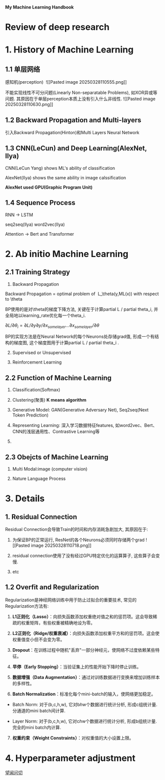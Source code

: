 **My Machine Learning Handbook**

# Review of deep research

# 1. History of Machine Learning

## 1.1 单层网络

感知机(perception) 
![[Pasted image 20250328110555.png]]

不能实现线性不可分问题(Linearly Non-separatable Problems), 如XOR异或等问题. 其原因在于单层perception本质上没有引入什么非线性.
![[Pasted image 20250328110630.png]] 
 
  

## 1.2 Backward Propagation and Multi-layers

引入Backward Propagation(Hinton)和Multi Layers Neural Network

## 1.3 CNN(LeCun) and Deep Learning(AlexNet, Ilya)

CNN(LeCun Yang) shows ML's ability of classification

AlexNet(Ilya) shows the same ability in image calssification

**AlexNet used GPU(Graphic Program Unit)**

## 1.4 Sequence Process

RNN -> LSTM

seq2seq(Ilya) word2vec(Ilya)

Attention -> Bert and Transformer

  

  

  

# 2. Ab initio Machine Learning

## 2.1 Training Strategy

1. Backward Propagation
    
Backward Propagation = optimal problem of  L_\theta(y,ML(x)) with respect to \theta

BP使用的是对\theta的梯度下降方法, 关键在于计算partial L / partial theta_i, 并全局地以learning_rate优化每一个theta_i.

$\partial L / \partial \theta_i = \partial L / \partial y \partial y / \partial x_{somelayer} ... \partial x_{somelayer} / \partial \theta$

BP的实现方法是在Neural Network的每个Neurons处存储grad值, 形成一个有结构的梯度图, 这个梯度图用于计算partial L / partial theta_i .

2. Supervised or Unsupervised
    
3. Reinforcement Learning
    

## 2.2 Function of Machine Learning

1. Classification(Softmax)
    
2. Clustering(聚类)
    **K means algorithm** 
3. Generative Model: GAN(Generative Adversary Net), Seq2seq(Next Token Prediction)
    
4. Representing Learning: 深入学习数据特征features, 如word2vec、Bert、CNN的浅层通用性、Contrastive Learning等
    
5.   
    

## 2.3 Obejcts of Machine Learning

1. Multi Modal:image (computer vision)
    
2. Nature Language Process
    
# 3. Details

## 1. Residual Connection

Residual Connection会导致Train的时间和内存消耗急剧加大, 其原因在于:

1. 为保证BP的正常运行, ResNet的各个Neurons必须同时存储两个grad
![[Pasted image 20250328110718.png]]

2. residual connection使用了没有经过GPU特定优化的运算算子, 这些算子会变慢.
    
3. etc
    

## 1.2 Overfit and Regularization

Regularization是神经网络训练中用于防止过拟合的重要技术, 常见的Regularization方法有:

1. **L1正则化（Lasso）**：向损失函数添加权重绝对值之和的惩罚项。这会导致稀疏的权重矩阵，有些权重被精确地设为零。
    
2. **L2正则化（Ridge/权重衰减）**：向损失函数添加权重平方和的惩罚项。这会使权重值变小但不会变为零。
    
3. **Dropout**：在训练过程中随机"丢弃"一部分神经元，使网络不过度依赖某些特征。
    
4. **早停（Early Stopping）**：当验证集上的性能开始下降时停止训练。
    
5. **数据增强（Data Augmentation）**：通过对训练数据进行变换来增加训练样本的多样性。
    
6. **Batch Normalization**：标准化每个mini-batch的输入，使网络更加稳定。
    

- Batch Norm: 对于(b,c,h,w), 它对b*h*w个数据进行统计分析, 形成c组统计量. 分通道的mini batch间计算.
    
- Layer Norm: 对于(b,c,h,w), 它对c*h*w个数据进行统计分析, 形成b组统计量. 完全的mini batch内计算.
    

7. **权重约束（Weight Constraints）**：对权重值的大小设置上限。


# 4. Hyperparameter adjustment
[望闻问切](https://www.zhihu.com/question/310816614)




